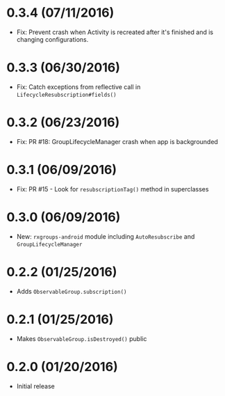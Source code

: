 # 0.3.4 (07/11/2016)

* Fix: Prevent crash when Activity is recreated after it's finished and is changing configurations.

# 0.3.3 (06/30/2016)

* Fix: Catch exceptions from reflective call in `LifecycleResubscription#fields()`

# 0.3.2 (06/23/2016)

* Fix: PR #18: GroupLifecycleManager crash when app is backgrounded

# 0.3.1 (06/09/2016)

* Fix: PR #15 - Look for `resubscriptionTag()` method in superclasses

# 0.3.0 (06/09/2016)

* New: `rxgroups-android` module including `AutoResubscribe` and `GroupLifecycleManager`

# 0.2.2 (01/25/2016)

* Adds `ObservableGroup.subscription()`

# 0.2.1 (01/25/2016)

* Makes `ObservableGroup.isDestroyed()` public

# 0.2.0 (01/20/2016)

* Initial release
